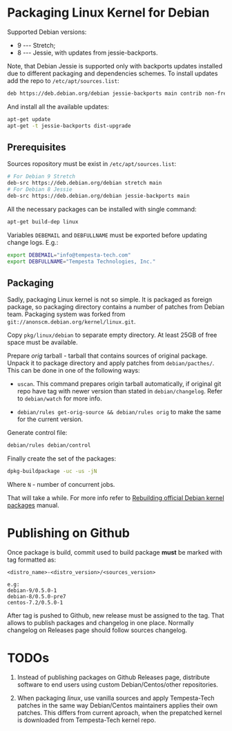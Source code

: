 # Packaging Linux Kernel for Debian

Supported Debian versions:
* 9 --- Stretch;
* 8 --- Jessie, with updates from jessie-backports.

Note, that Debian Jessie is supported only with backports updates installed due
to different packaging and dependencies schemes. To install updates add the
repo to `/etc/apt/sources.list`:
```sh
deb https://deb.debian.org/debian jessie-backports main contrib non-free
```
And install all the available updates:
```sh
apt-get update
apt-get -t jessie-backports dist-upgrade
```

## Prerequisites

Sources ropository must be exist in `/etc/apt/sources.list`:
```sh
# For Debian 9 Stretch
deb-src https://deb.debian.org/debian stretch main
# For Debian 8 Jessie
deb-src https://deb.debian.org/debian jessie-backports main
```
All the necessary packages can be installed with single command:
```sh
apt-get build-dep linux
```

Variables `DEBEMAIL` and `DEBFULLNAME` must be exported before updating
change logs. E.g.:
```sh
export DEBEMAIL="info@tempesta-tech.com"
export DEBFULLNAME="Tempesta Technologies, Inc."
```


## Packaging

Sadly, packaging Linux kernel is not so simple. It is packaged as foreign
package, so packaging directory contains a number of patches from Debian team.
Packaging system was forked from `git://anonscm.debian.org/kernel/linux.git`.

Copy `pkg/linux/debian` to separate empty directory. At least 25GB of free space
must be available.

Prepare _orig_ tarball - tarball that contains sources of original package.
Unpack it to package directory and apply patches from
`debian/pacthes/`. This can be done in one of the following ways:

- `uscan`. This command prepares origin tarball automatically, if original git
repo have tag with newer version than stated in  `debian/changelog`. Refer
to `debian/watch` for more info.

- `debian/rules get-orig-source && debian/rules orig` to make the same for the
current version.

Generate control file:
```sh
debian/rules debian/control
```

Finally create the set of the packages:
```sh
dpkg-buildpackage -uc -us -jN
```
Where `N` - number of concurrent jobs.

That will take a while. For more info refer to
[Rebuilding official Debian kernel packages](https://kernel-handbook.alioth.debian.org/ch-common-tasks.html#s-common-official)
manual.


# Publishing on Github

Once package is build, commit used to build package **must** be marked with
tag formatted as:
```
<distro_name>-<distro_version>/<sources_version>

e.g:
debian-9/0.5.0-1
debian-8/0.5.0-pre7
centos-7.2/0.5.0-1
```

After tag is pushed to Github, new release must be assigned to the tag. That
allows to publish packages and changelog in one place. Normally changelog
on Releases page should follow sources changelog.


# TODOs

1. Instead of publishing packages on Github Releases page, distribute software
to end users using custom Debian/Centos/other repositories.

2. When packaging _linux_, use vanilla sources and apply Tempesta-Tech patches
in the same way Debian/Centos maintainers applies their own patches. This
differs from current aproach, when the prepatched kernel is downloaded from
Tempesta-Tech kernel repo.


